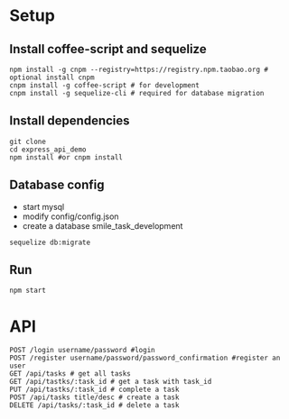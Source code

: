 # Setup

## Install coffee-script and sequelize
```
npm install -g cnpm --registry=https://registry.npm.taobao.org # optional install cnpm
cnpm install -g coffee-script # for development
cnpm install -g sequelize-cli # required for database migration
```

## Install dependencies  
```
git clone
cd express_api_demo
npm install #or cnpm install
```

## Database config
* start mysql
* modify config/config.json
* create a database smile_task_development

```
sequelize db:migrate
```

## Run

```
npm start
```

# API
```
POST /login username/password #login
POST /register username/password/password_confirmation #register an user
GET /api/tasks # get all tasks
GET /api/tastks/:task_id # get a task with task_id
PUT /api/tastks/:task_id # complete a task
POST /api/tasks title/desc # create a task
DELETE /api/tasks/:task_id # delete a task
```
